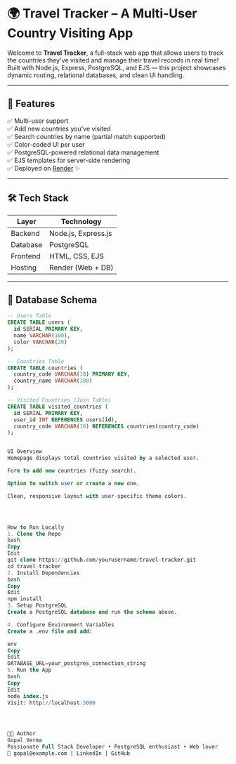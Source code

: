 # 🌍 Travel Tracker – A Multi-User Country Visiting App

Welcome to **Travel Tracker**, a full-stack web app that allows users to track the countries they've visited and manage their travel records in real time! Built with Node.js, Express, PostgreSQL, and EJS — this project showcases dynamic routing, relational databases, and clean UI handling.


---

## 🚀 Features

✅ Multi-user support  
✅ Add new countries you've visited  
✅ Search countries by name (partial match supported)  
✅ Color-coded UI per user  
✅ PostgreSQL-powered relational data management  
✅ EJS templates for server-side rendering  
✅ Deployed on [Render](https://render.com) ✨

---

## 🛠️ Tech Stack

| Layer      | Technology            |
|------------|------------------------|
| Backend    | Node.js, Express.js   |
| Database   | PostgreSQL            |
| Frontend   | HTML, CSS, EJS        |
| Hosting    | Render (Web + DB)     |

---

## 🧩 Database Schema

```sql
-- Users Table
CREATE TABLE users (
  id SERIAL PRIMARY KEY,
  name VARCHAR(100),
  color VARCHAR(20)
);

-- Countries Table
CREATE TABLE countries (
  country_code VARCHAR(10) PRIMARY KEY,
  country_name VARCHAR(100)
);

-- Visited Countries (Join Table)
CREATE TABLE visited_countries (
  id SERIAL PRIMARY KEY,
  user_id INT REFERENCES users(id),
  country_code VARCHAR(10) REFERENCES countries(country_code)
);


UI Overview
Homepage displays total countries visited by a selected user.

Form to add new countries (fuzzy search).

Option to switch user or create a new one.

Clean, responsive layout with user-specific theme colors.




How to Run Locally
1. Clone the Repo
bash
Copy
Edit
git clone https://github.com/yourusername/travel-tracker.git
cd travel-tracker
2. Install Dependencies
bash
Copy
Edit
npm install
3. Setup PostgreSQL
Create a PostgreSQL database and run the schema above.

4. Configure Environment Variables
Create a .env file and add:

env
Copy
Edit
DATABASE_URL=your_postgres_connection_string
5. Run the App
bash
Copy
Edit
node index.js
Visit: http://localhost:3000




👨‍💻 Author
Gopal Verma
Passionate Full Stack Developer • PostgreSQL enthusiast • Web lover
📧 gopal@example.com | LinkedIn | GitHub


